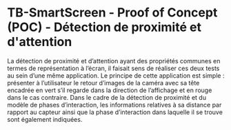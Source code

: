 # TB-SmartScreen - Proof of Concept (POC) - Détection de proximité et d'attention
La détection de proximité et d’attention ayant des propriétés communes en termes de représentation à l’écran, il faisait sens de réaliser ces deux tests au sein d’une même application. Le principe de cette application est simple : présenter à l’utilisateur le retour d’images de la caméra avec sa tête encadrée en vert s’il regarde dans la direction de l’affichage et en rouge dans le cas contraire. Dans le cadre de la détection de proximité et du modèle de phases d’interaction, les informations relatives à sa distance par rapport au capteur ainsi que la phase d’interaction dans laquelle il se trouve sont également indiquées. 

